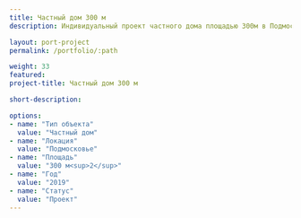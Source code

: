 ```yaml
---
title: Частный дом 300 м
description: Индивидуальный проект частного дома площадью 300м в Подмосковье от архитектурного бюро А510. Индивидуальное проектирование на заказ.

layout: port-project
permalink: /portfolio/:path

weight: 33
featured:
project-title: Частный дом 300 м

short-description: 

options:
- name: "Тип объекта"
  value: "Частный дом"
- name: "Локация"
  value: "Подмосковье"
- name: "Площадь"
  value: "300 м<sup>2</sup>"
- name: "Год"
  value: "2019"
- name: "Статус"
  value: "Проект"
---
```

